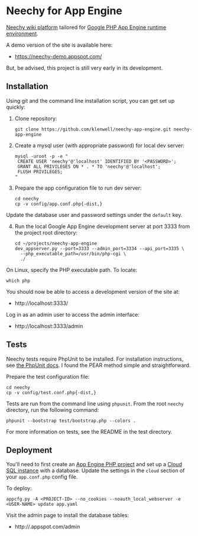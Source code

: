# Neechy for App Engine

[Neechy wiki platform](https://github.com/klenwell/neechy-app-engine) tailored for [Google PHP App Engine runtime environment](https://cloud.google.com/appengine/docs/php/).

A demo version of the site is available here:

- https://neechy-demo.appspot.com/

But, be advised, this project is still very early in its development.


## Installation

Using git and the command line installation script, you can get set up quickly:

1. Clone repository:

    ```
    git clone https://github.com/klenwell/neechy-app-engine.git neechy-app-engine
    ```

2. Create a mysql user (with appropriate password) for local dev server:

    ```
    mysql -uroot -p -e "
     CREATE USER 'neechy'@'localhost' IDENTIFIED BY '<PASSWORD>';
     GRANT ALL PRIVILEGES ON * . * TO 'neechy'@'localhost';
     FLUSH PRIVILEGES;
    "
    ```

3. Prepare the app configuration file to run dev server:

    ```
    cd neechy
    cp -v config/app.conf.php{-dist,}
    ```

Update the database user and password settings under the `default` key.

4. Run the local Google App Engine development server at port 3333 from the project root directory:

    ```
    cd ~/projects/neechy-app-engine
    dev_appserver.py --port=3333 --admin_port=3334 --api_port=3335 \
      --php_executable_path=/usr/bin/php-cgi \
      ./
    ```

On Linux, specify the PHP executable path. To locate:

    which php

You should now be able to access a development version of the site at:

- http://localhost:3333/

Log in as an admin user to access the admin interface:

- http://localhost:3333/admin


## Tests
Neechy tests require PhpUnit to be installed. For installation instructions, see [the PhpUnit docs](http://phpunit.de/manual/3.7/en/installation.html). I found the PEAR method simple and straightforward.

Prepare the test configuration file:

    cd neechy
    cp -v config/test.conf.php{-dist,}

Tests are run from the command line using `phpunit`. From the root `neechy` directory, run the following command:

    phpunit --bootstrap test/bootstrap.php --colors .

For more information on tests, see the README in the test directory.


## Deployment
You'll need to first create an [App Engine PHP project](https://cloud.google.com/appengine/docs/php/) and set up a [Cloud SQL instance](https://cloud.google.com/sql/docs/getting-started) with a database. Update the settings in the `cloud` section of your `app.conf.php` config file.

To deploy:

    appcfg.py -A <PROJECT-ID> --no_cookies --noauth_local_webserver -e <USER-NAME> update app.yaml

Visit the admin page to install the database tables:

- http://<MY-SITE>.appspot.com/admin
